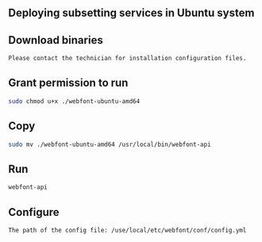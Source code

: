 ## Deploying subsetting services in Ubuntu system

## Download binaries
```sh
Please contact the technician for installation configuration files.
```



## Grant permission to run
```sh
sudo chmod u+x ./webfont-ubuntu-amd64
```

## Copy
```sh
sudo mv ./webfont-ubuntu-amd64 /usr/local/bin/webfont-api
```

## Run
```sh
webfont-api
```


## Configure
    The path of the config file: /use/local/etc/webfont/conf/config.yml

